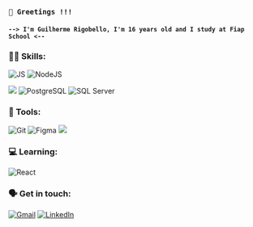 
### `👋 Greetings !!!`
####  `--> I'm Guilherme Rigobello, I'm 16 years old and I study at Fiap School <-- `


 ### 👨‍💻 Skills: 


![JS](https://img.shields.io/badge/JavaScript-323330?style=for-the-badge&logo=javascript&logoColor=F7DF1E&color=333333)
![NodeJS](https://img.shields.io/badge/node.js-6DA55F?style=for-the-badge&logo=node.js&logoColor=white&color=333333)




![](https://img.shields.io/badge/MongoDB-4EA94B?style=for-the-badge&logo=mongodb&logoColor=white&color=333333)
![PostgreSQL](https://img.shields.io/badge/PostgreSQL-000?style=for-the-badge&logo=postgresql&color=333333)
![SQL Server](https://img.shields.io/badge/SQL%20Server-CC2927?style=for-the-badge&logo=microsoft-sql-server&logoColor=white&color=333333)


### 🔧 Tools:



![Git](https://img.shields.io/badge/GIT-E44C30?style=for-the-badge&logo=git&logoColor=white&color=333333)
![Figma](https://img.shields.io/badge/Figma-696969?style=for-the-badge&logo=figma&logoColor=figma&color=333333)
![](https://img.shields.io/badge/Bootstrap-563D7C?style=for-the-badge&logo=bootstrap&logoColor=white&color=333333)

### 💻 Learning:
![React](https://img.shields.io/badge/React-20232A?style=for-the-badge&logo=react&logoColor=61DAFB&color=333333)




### 🗣 Get in touch:

[![Gmail](https://img.shields.io/badge/Gmail-333333?style=for-the-badge&logo=gmail&logoColor=red&color=333333)](mailto:dev.rigobello@gmail.com)
[![LinkedIn](https://img.shields.io/badge/LinkedIn-0077B5?style=for-the-badge&logo=linkedin&logoColor=white&color=333333)](https://www.linkedin.com/in/SEUUSERNAME/)
